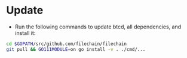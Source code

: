 # Update

- Run the following commands to update btcd, all dependencies, and install it:

```bash
cd $GOPATH/src/github.com/filechain/filechain
git pull && GO111MODULE=on go install -v . ./cmd/...
```
